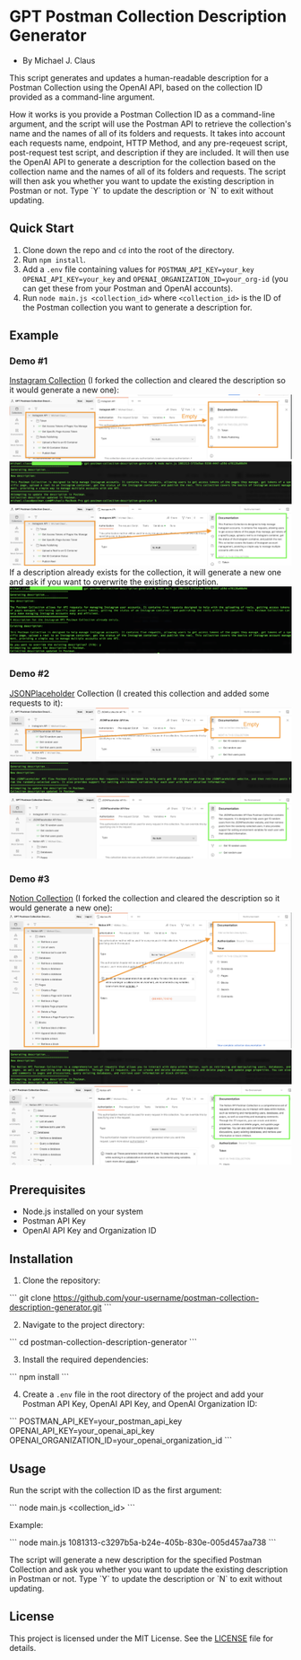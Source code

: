 # GPT Postman Collection Description Generator
- By Michael J. Claus

This script generates and updates a human-readable description for a Postman Collection using the OpenAI API, based on the collection ID provided as a command-line argument.

How it works is you provide a Postman Collection ID as a command-line argument, and the script will use the Postman API to retrieve the collection's name and the names of all of its folders and requests.  It takes into account each requests name, endpoint, HTTP Method, and any pre-reqeuest script, post-request test script, and description if they are included. It will then use the OpenAI API to generate a description for the collection based on the collection name and the names of all of its folders and requests. The script will then ask you whether you want to update the existing description in Postman or not. Type \`Y\` to update the description or \`N\` to exit without updating.

## Quick Start
 
1. Clone down the repo and `cd` into the root of the directory.
2. Run `npm install`.  
3. Add a `.env` file containing values for `POSTMAN_API_KEY=your_key` `OPENAI_API_KEY=your_key` and `OPENAI_ORGANIZATION_ID=your_org-id` (you can get these from your Postman and OpenAI accounts).
4. Run `node main.js <collection_id>` where `<collection_id>` is the ID of the Postman collection you want to generate a description for.

## Example

### Demo #1

[Instagram Collection]('https://www.postman.com/meta/workspace/instagram/collection/23987686-9386f468-7714-490f-9bfc-9442db5c8f00?ctx=documentation') (I forked the collection and cleared the description so it would generate a new one): 
<img src="README/ig-collection-wo-description.png">
<img src="README/ig-collection-terminal.png">
<img src="README/ig-collection-w-description.png">
If a description already exists for the collection, it will generate a new one and ask if you want to overwrite the existing description.
<img src="README/ig-collection-terminal-overwrite.png">

### Demo #2

[JSONPlaceholder]('https://jsonplaceholder.typicode.com/') Collection (I created this collection and added some requests to it):
<img src="README/jsonplaceholder-collection-wo-description.png">
<img src="README/jsonplaceholder-collection-terminal.png">
<img src="README/jsonplaceholder-collection-w-description.png">

### Demo #3

[Notion Collection]('https://www.postman.com/notionhq/workspace/notion-s-api-workspace/collection/15568543-d990f9b7-98d3-47d3-9131-4866ab9c6df2?ctx=documentation') (I forked the collection and cleared the description so it would generate a new one):
<img src="README/notion-collection-wo-description.png">
<img src="README/notion-collection-terminal.png">
<img src="README/notion-collection-w-description.png">


## Prerequisites

- Node.js installed on your system
- Postman API Key
- OpenAI API Key and Organization ID

## Installation

1. Clone the repository:

\`\`\`
git clone https://github.com/your-username/postman-collection-description-generator.git
\`\`\`

2. Navigate to the project directory:

\`\`\`
cd postman-collection-description-generator
\`\`\`

3. Install the required dependencies:

\`\`\`
npm install
\`\`\`

4. Create a `.env` file in the root directory of the project and add your Postman API Key, OpenAI API Key, and OpenAI Organization ID:

\`\`\`
POSTMAN_API_KEY=your_postman_api_key
OPENAI_API_KEY=your_openai_api_key
OPENAI_ORGANIZATION_ID=your_openai_organization_id
\`\`\`

## Usage

Run the script with the collection ID as the first argument:

\`\`\`
node main.js <collection_id>
\`\`\`

Example:

\`\`\`
node main.js 1081313-c3297b5a-b24e-405b-830e-005d457aa738
\`\`\`

The script will generate a new description for the specified Postman Collection and ask you whether you want to update the existing description in Postman or not. Type \`Y\` to update the description or \`N\` to exit without updating.

## License

This project is licensed under the MIT License. See the [LICENSE](LICENSE) file for details.
